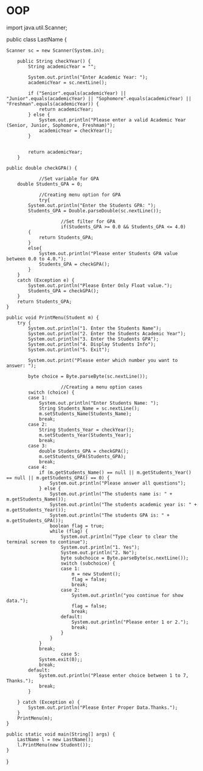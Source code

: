 # OOP
import java.util.Scanner;

public class LastName {

	Scanner sc = new Scanner(System.in);
        
        public String checkYear() {
            String academicYear = "";
           
            System.out.println("Enter Academic Year: ");
            academicYear = sc.nextLine();

            if ("Senior".equals(academicYear) || "Junior".equals(academicYear) || "Sophomore".equals(academicYear) || "Freshman".equals(academicYear)) {
                return academicYear;
            } else {
                System.out.println("Please enter a valid Academic Year (Senior, Junior, Sophomore, Freshmam)");
                academicYear = checkYear();
            }
            
            
            return academicYear;
        }

	public double checkGPA() {
            
                //Set variable for GPA
		double Students_GPA = 0;
		
                //Creating menu option for GPA
                try{
			System.out.println("Enter the Students GPA: ");
			Students_GPA = Double.parseDouble(sc.nextLine());
                        
                        //Set filter for GPA
                        if(Students_GPA >= 0.0 && Students_GPA <= 4.0)
			{
				return Students_GPA;
			}
			else{
				System.out.println("Please enter Students GPA value between 0.0 to 4.0.");
				Students_GPA = checkGPA();
			}
		}
		catch (Exception e) {
			System.out.println("Please Enter Only Float value.");
			Students_GPA = checkGPA();
		}
		return Students_GPA;
	}
	
	public void PrintMenu(Student m) {
		try {
			System.out.println("1. Enter the Students Name");
			System.out.println("2. Enter the Students Academic Year");
			System.out.println("3. Enter the Students GPA");
			System.out.println("4. Display Students Info");
			System.out.println("5. Exit");

			System.out.print("Please enter which number you want to answer: ");

			byte choice = Byte.parseByte(sc.nextLine());
                        
                        //Creating a menu option cases
			switch (choice) {
			case 1:
				System.out.println("Enter Students Name: ");
				String Students_Name = sc.nextLine();
				m.setStudents_Name(Students_Name);
				break;
			case 2:
				String Students_Year = checkYear();
				m.setStudents_Year(Students_Year);
				break;
			case 3:
				double Students_GPA = checkGPA();
				m.setStudents_GPA(Students_GPA);
				break;
			case 4:
				if (m.getStudents_Name() == null || m.getStudents_Year() == null || m.getStudents_GPA() == 0) {
					System.out.println("Please answer all questions");
				} else {
					System.out.println("The students name is: " + m.getStudents_Name());
					System.out.println("The students academic year is: " + m.getStudents_Year());
					System.out.println("The students GPA is: " + m.getStudents_GPA());
					boolean flag = true;
					while (flag) {
						System.out.println("Type clear to clear the terminal screen to continue");
						System.out.println("1. Yes");
						System.out.println("2. No");
						byte subchoice = Byte.parseByte(sc.nextLine());
						switch (subchoice) {
						case 1:
							m = new Student();
							flag = false;
							break;
						case 2:
							System.out.println("you continue for show data.");
							flag = false;
							break;
						default:
							System.out.println("Please enter 1 or 2.");
							break;
						}
					}
				}
				break;
                        case 5:
				System.exit(0);;
				break;
			default:
				System.out.println("Please enter choice between 1 to 7, Thanks.");
				break;
			}

		} catch (Exception e) {
			System.out.println("Please Enter Proper Data.Thanks.");
		}
		PrintMenu(m);
	}

	public static void main(String[] args) {
		LastName l = new LastName();
		l.PrintMenu(new Student());
	}

}
